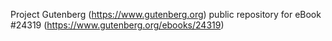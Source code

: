 Project Gutenberg (https://www.gutenberg.org) public repository for eBook #24319 (https://www.gutenberg.org/ebooks/24319)
